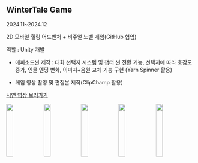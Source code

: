 ## WinterTale Game

2024.11~2024.12

2D 모바일 힐링 어드벤처 + 비주얼 노벨 게임(GitHub 협업)

역할 : Unity 개발
    
- 에피소드씬 제작 : 대화 선택지 시스템 및 챕터 씬 전환 기능, 선택지에 따라 호감도 증가, 인물 엔딩 변화, 이미지+음원 교체 기능 구현 (Yarn Spinner 활용)
    
- 게임 영상 촬영 및 편집본 제작(ClipChamp 활용)

[시연 영상 보러가기](https://youtu.be/_JOBmKv9mYY)

<p align="left">
  <a href="https://github.com/user-attachments/assets/bdc50114-df90-432a-9484-d0ed4eed3bed"><img src="https://github.com/user-attachments/assets/bdc50114-df90-432a-9484-d0ed4eed3bed" width="19%" /></a>
  <a href="https://github.com/user-attachments/assets/893abd62-6bdd-4b72-875c-31f2aebefca9"><img src="https://github.com/user-attachments/assets/893abd62-6bdd-4b72-875c-31f2aebefca9" width="19%" /></a>
  <a href="https://github.com/user-attachments/assets/8c0a231c-cbb2-47db-b2dc-e29158fad56a"><img src="https://github.com/user-attachments/assets/8c0a231c-cbb2-47db-b2dc-e29158fad56a" width="19%" /></a>
  <a href="https://github.com/user-attachments/assets/bfd66625-b44e-4aec-9c62-b18f596ea5e4"><img src="https://github.com/user-attachments/assets/bfd66625-b44e-4aec-9c62-b18f596ea5e4" width="19%" /></a>
  <a href="https://github.com/user-attachments/assets/c1b93ce9-d18d-4cf5-a168-063d6463d870"><img src="https://github.com/user-attachments/assets/c1b93ce9-d18d-4cf5-a168-063d6463d870" width="19%" /></a>
</p>

